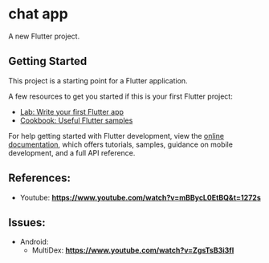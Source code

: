 # chat app

A new Flutter project.

## Getting Started

This project is a starting point for a Flutter application.

A few resources to get you started if this is your first Flutter project:

- [Lab: Write your first Flutter app](https://docs.flutter.dev/get-started/codelab)
- [Cookbook: Useful Flutter samples](https://docs.flutter.dev/cookbook)

For help getting started with Flutter development, view the
[online documentation](https://docs.flutter.dev/), which offers tutorials,
samples, guidance on mobile development, and a full API reference.

## References:
- Youtube: **https://www.youtube.com/watch?v=mBBycL0EtBQ&t=1272s**

## Issues:
- Android:
    - MultiDex: **https://www.youtube.com/watch?v=ZgsTsB3i3fI**